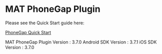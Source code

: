 # MAT PhoneGap Plugin

Please see the Quick Start guide here:

[PhoneGap Quick Start](https://developers.mobileapptracking.com/phonegap-plugin/)

MAT PhoneGap Plugin Version : 3.7.0
Android SDK Version         : 3.7.1
iOS SDK Version             : 3.7.0

